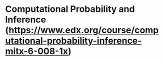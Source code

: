 # Computational Probability and Inference (https://www.edx.org/course/computational-probability-inference-mitx-6-008-1x)



